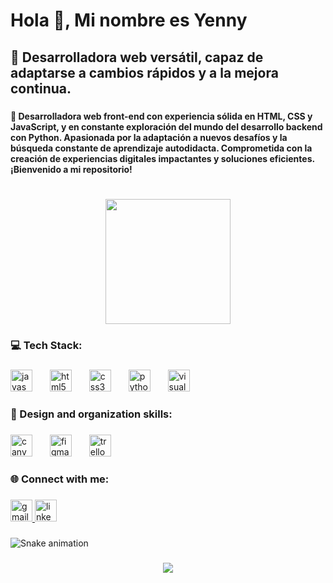 <h1 align="left">Hola 👋,  Mi nombre es Yenny</h1>

###

<h2 align="left">🌱 Desarrolladora web versátil, capaz de adaptarse a cambios rápidos y a la mejora continua.</h2>

###

<h4 align="left">🌱 Desarrolladora web front-end con experiencia sólida en HTML, CSS y JavaScript, y en constante exploración del mundo del desarrollo backend con Python. Apasionada por la adaptación a nuevos desafíos y la búsqueda constante de aprendizaje autodidacta. Comprometida con la creación de experiencias digitales impactantes y soluciones eficientes. ¡Bienvenido a mi repositorio!</h4>

###

<br clear="both">

<div align="center">
  <img height="200" src="https://i.pinimg.com/originals/7a/34/89/7a34894b7e372fa65017541795be0363.gif"  />
</div>

###

<h3 align="left">💻 Tech Stack:</h3>

###

<div align="left">
  <img src="https://cdn.jsdelivr.net/gh/devicons/devicon/icons/javascript/javascript-original.svg" height="35" alt="javascript logo"  />
  <img width="20" />
  <img src="https://cdn.jsdelivr.net/gh/devicons/devicon/icons/html5/html5-original.svg" height="35" alt="html5 logo"  />
  <img width="20" />
  <img src="https://cdn.jsdelivr.net/gh/devicons/devicon/icons/css3/css3-original.svg" height="35" alt="css3 logo"  />
  <img width="20" />
  <img src="https://cdn.jsdelivr.net/gh/devicons/devicon/icons/python/python-original.svg" height="35" alt="python logo"  />
  <img width="20" />
  <img src="https://cdn.jsdelivr.net/gh/devicons/devicon/icons/visualstudio/visualstudio-plain.svg" height="35" alt="visualstudio logo"  />
</div>

###

<h3 align="left">🎨 Design and organization skills:</h3>

###

<div align="left">
  <img src="https://cdn.jsdelivr.net/gh/devicons/devicon/icons/canva/canva-original.svg" height="35" alt="canva logo"  />
  <img width="20" />
  <img src="https://cdn.jsdelivr.net/gh/devicons/devicon/icons/figma/figma-original.svg" height="35" alt="figma logo"  />
  <img width="20" />
  <img src="https://cdn.jsdelivr.net/gh/devicons/devicon/icons/trello/trello-plain.svg" height="35" alt="trello logo"  />
</div>

###

<h3 align="left">🌐 Connect with me:</h3>

###

<div align="left">
  <a href="castroyenny74@gmail.com" target="_blank">
    <img src="https://img.shields.io/static/v1?message=Gmail&logo=gmail&label=&color=D14836&logoColor=white&labelColor=&style=for-the-badge" height="35" alt="gmail logo"  />
  </a>
  <a href="www.linkedin.com/in/yennycm" target="_blank">
    <img src="https://img.shields.io/static/v1?message=LinkedIn&logo=linkedin&label=&color=0077B5&logoColor=white&labelColor=&style=for-the-badge" height="35" alt="linkedin logo"  />
  </a>
</div>

###

<img src="https://raw.githubusercontent.com/YenCastro/YenCastro/output/snake.svg" alt="Snake animation" />

###

<div align="center">
  <img src="https://profile-counter.glitch.me/YenCastro/count.svg?"  />
</div>

###
